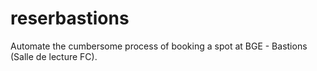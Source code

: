 # reserbastions
Automate the cumbersome process of booking a spot at BGE - Bastions (Salle de lecture FC).
